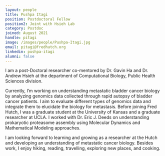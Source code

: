 ```yaml
---
layout: people
title: Pushpa Itagi
position: Postdoctoral Fellow
position2: Joint with Hsieh Lab
category: Postdoc
joined: August 2021
handle: pitagi
image: /images/people/Pushpa-Itagi.jpg
email: pitagi@fredhutch.org
linkedin: pushpa-itagi
alumni: false
---
```


I am a post-Doctoral researcher co-mentored by Dr. Gavin Ha and Dr. Andrew Hsieh at the department of Computational Biology, Public Health Sciences division.

Currently, I’m working on understanding metastatic bladder cancer biology by analyzing genomics data collected through rapid autopsy of bladder cancer patients. I aim to evaluate different types of genomics data and integrate them to elucidate the biology for metastasis. Before joining Fred Hutch, I was a graduate student at the University of Kansas and a graduate researcher at UCLA. I worked with Dr. Eric J. Deeds on understanding prokaryotic proteasome assembly using Molecular Dynamics and Mathematical Modeling approaches.

I am looking forward to learning and growing as a researcher at the Hutch and developing an understanding of metastatic cancer biology.   Besides work, I enjoy hiking, reading, travelling, exploring new places, and cooking. 
